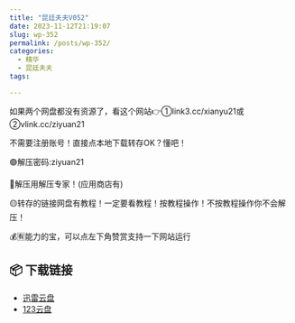 ```yaml
---
title: "昆廷夫夫V052"
date: 2023-11-12T21:19:07
slug: wp-352
permalink: /posts/wp-352/
categories:
  - 精华
  - 昆廷夫夫
tags:

---
```


如果两个网盘都没有资源了，看这个网站👉①link3.cc/xianyu21或②vlink.cc/ziyuan21

不需要注册账号！直接点本地下载转存OK？懂吧！

🟢解压密码:ziyuan21

🔵解压用解压专家！(应用商店有)

🟡转存的链接网盘有教程！一定要看教程！按教程操作！不按教程操作你不会解压！

💰🈶能力的宝，可以点左下角赞赏支持一下网站运行

## 📦 下载链接
- [迅雷云盘](https://blziyuan21.com/pay-download/352?key=9dbc0d3ae0&down_id=0)
- [123云盘](https://blziyuan21.com/pay-download/352?key=9dbc0d3ae0&down_id=1)

